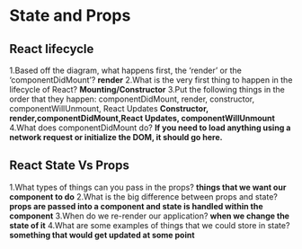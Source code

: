 # State and Props

## React lifecycle

1.Based off the diagram, what happens first, the ‘render’ or the ‘componentDidMount’?
**render**
2.What is the very first thing to happen in the lifecycle of React?
**Mounting/Constructor**
3.Put the following things in the order that they happen: componentDidMount, render, constructor, componentWillUnmount, React Updates
**Constructor, render,componentDidMount,React Updates, componentWillUnmount**
4.What does componentDidMount do?
**If you need to load anything using a network request or initialize the DOM, it should go here.**

## React State Vs Props

1.What types of things can you pass in the props?
**things that we want our component to do**
2.What is the big difference between props and state?
**props are passed into a component and state is handled within the component**
3.When do we re-render our application?
**when we change the state of it**
4.What are some examples of things that we could store in state?
**something that would get updated at some point**